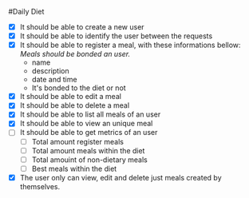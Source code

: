 #Daily Diet

- [x] It should be able to create a new user
- [x] It should be able to identify the user between the requests
- [x] It should be able to register a meal, with these informations bellow:
    *Meals should be bonded an user.*
    - name
    - description
    - date and time
    - It's bonded to the diet or not
- [x] It should be able to edit a meal
- [x] It should be able to delete a meal
- [x] It should be able to list all meals of an user
- [x] It should be able to view an unique meal
- [ ] It should be able to get metrics of an user
    - [ ] Total amount register meals
    - [ ] Total amount meals within the diet
    - [ ] Total amouint of non-dietary meals
    - [ ] Best meals within the diet
- [x] The user only can view, edit and delete just meals created by themselves.